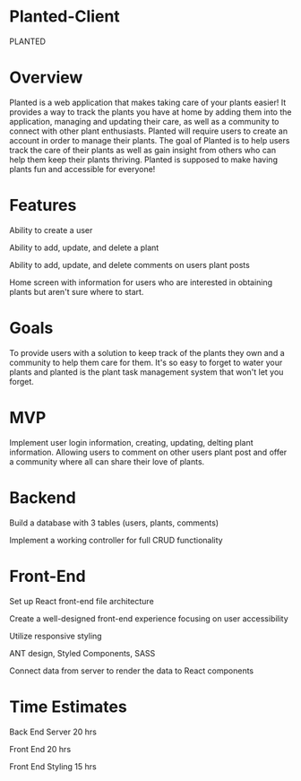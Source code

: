 # Planted-Client

PLANTED

# Overview

Planted is a web application that makes taking care of your plants easier! It provides a way to track the plants you have at home by adding them into the application, managing and updating their care, as well as a community to connect with other plant enthusiasts. Planted will require users to create an account in order to manage their plants. The goal of Planted is to help users track the care of their plants as well as gain insight from others who can help them keep their plants thriving. Planted is supposed to make having plants fun and accessible for everyone!

# Features

Ability to create a user

Ability to add, update, and delete a plant

Ability to add, update, and delete comments on users plant posts

Home screen with information for users who are interested in obtaining plants but aren't sure where to start.

# Goals

To provide users with a solution to keep track of the plants they own and a community to help them care for them. It's so easy to forget to water your plants and planted is the plant task management system that won't let you forget.

# MVP

Implement user login information, creating, updating, delting plant information. Allowing users to comment on other users plant post and offer a community where all can share their love of plants.

# Backend

Build a database with 3 tables (users, plants, comments)

Implement a working controller for full CRUD functionality

# Front-End

Set up React front-end file architecture

Create a well-designed front-end experience focusing on user accessibility

Utilize responsive styling

ANT design, Styled Components, SASS

Connect data from server to render the data to React components

# Time Estimates

Back End Server 20 hrs

Front End 20 hrs

Front End Styling 15 hrs
